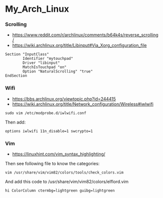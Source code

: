 # My_Arch_Linux

### Scrolling
- https://www.reddit.com/r/archlinux/comments/b64k4s/reverse_scrolling/
- https://wiki.archlinux.org/title/Libinput#Via_Xorg_configuration_file

```
Section "InputClass"
        Identifier "mytouchpad"
        Driver "libinput"
        MatchIsTouchpad "on"
        Option "NaturalScrolling" "true"
EndSection
```

### Wifi
- https://bbs.archlinux.org/viewtopic.php?id=244415
- https://wiki.archlinux.org/title/Network_configuration/Wireless#iwlwifi

```
sudo vim /etc/modprobe.d/iwlwifi.conf
```
Then add:
```
options iwlwifi 11n_disable=1 swcrypto=1
```

### Vim
- https://linuxhint.com/vim_syntax_highlighting/

Then see following file to know the categories:
```
vim /usr/share/vim/vim82/colors/tools/check_colors.vim
```
And add this code to /usr/share/vim/vim82/colors/elflord.vim
```
hi ColorColumn ctermbg=lightgreen guibg=lightgreen
```
